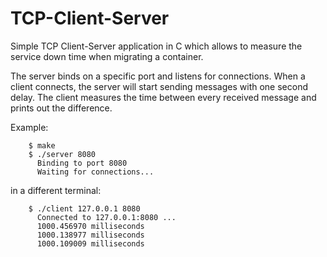# TCP-Client-Server
Simple TCP Client-Server application in C which allows to measure the service
down time when migrating a container.

The server binds on a specific port and listens for connections. When a client
connects, the server will start sending messages with one second delay. The
client measures the time between every received message and prints out the
difference.

Example:

```
    $ make
    $ ./server 8080
      Binding to port 8080
      Waiting for connections...
```

in a different terminal:

```
    $ ./client 127.0.0.1 8080
      Connected to 127.0.0.1:8080 ...
      1000.456970 milliseconds
      1000.138977 milliseconds
      1000.109009 milliseconds
```
